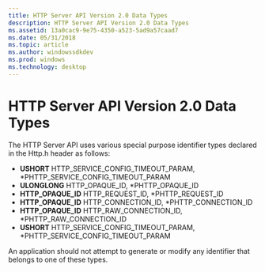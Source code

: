 ```yaml
---
title: HTTP Server API Version 2.0 Data Types
description: HTTP Server API Version 2.0 Data Types
ms.assetid: 13a0cac9-9e75-4350-a523-5ad9a57caad7
ms.date: 05/31/2018
ms.topic: article
ms.author: windowssdkdev
ms.prod: windows
ms.technology: desktop
---
```


# HTTP Server API Version 2.0 Data Types

The HTTP Server API uses various special purpose identifier types declared in the Http.h header as follows:

-   **USHORT** HTTP\_SERVICE\_CONFIG\_TIMEOUT\_PARAM, \*PHTTP\_SERVICE\_CONFIG\_TIMEOUT\_PARAM
-   **ULONGLONG** HTTP\_OPAQUE\_ID, \*PHTTP\_OPAQUE\_ID
-   **HTTP\_OPAQUE\_ID** HTTP\_REQUEST\_ID, \*PHTTP\_REQUEST\_ID
-   **HTTP\_OPAQUE\_ID** HTTP\_CONNECTION\_ID, \*PHTTP\_CONNECTION\_ID
-   **HTTP\_OPAQUE\_ID** HTTP\_RAW\_CONNECTION\_ID, \*PHTTP\_RAW\_CONNECTION\_ID
-   **USHORT** HTTP\_SERVICE\_CONFIG\_TIMEOUT\_PARAM, \*PHTTP\_SERVICE\_CONFIG\_TIMEOUT\_PARAM

An application should not attempt to generate or modify any identifier that belongs to one of these types.

 

 




